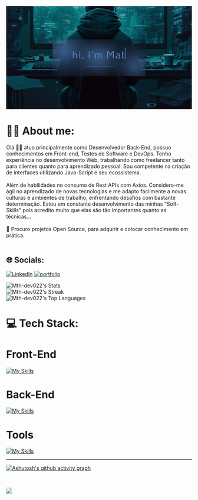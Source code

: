 <img src="assets/Animação.gif">

# 👨‍💻 About me:
Olá 👋🏻 atuo principalmente como Desenvolvedor Back-End, possuo conhecimentos em Front-end, Testes de Software e DevOps.
Tenho experiência no desenvolvimento Web, trabalhando como freelancer tanto para clientes quanto para aprendizado pessoal. Sou competente na criação de interfaces utilizando Java-Script e seu ecossistema.<br><br> Além de habilidades no consumo de Rest APIs com Axios. 
Considero-me ágil no aprendizado de novas tecnologias e me adapto facilmente a novas culturas e ambientes de trabalho, enfrentando desafios com bastante determinação. Estou em constante desenvolvimento das minhas "Soft-Skills" pois acredito muito que elas são tão importantes quanto as técnicas... <br><br> 👯 Procuro projetos Open Source, para adquirir e colocar conhecimento em prática.<br><br>

## 🌐 Socials:
 [![LinkedIn](https://img.shields.io/badge/linkedin-%230077B5.svg?style=for-the-badge&logo=linkedin&logoColor=white)](https://www.linkedin.com/in/matheus-souza-87336723a/)
 [![portfolio](https://img.shields.io/badge/my_portfolio-000?style=for-the-badge&logo=ko-fi&logoColor=white)](https://portifolio-lime-chi.vercel.app/)


![Mth-dev022's Stats](https://github-readme-stats.vercel.app/api?username=Mth-dev022&theme=blueberry&show_icons=true&hide_border=true&count_private=true)<br/>
![Mth-dev022's Streak](https://github-readme-streak-stats.herokuapp.com/?user=Mth-dev022&theme=blueberry&hide_border=true)<br/>
![Mth-dev022's Top Languages](https://github-readme-stats.vercel.app/api/top-langs/?username=Mth-dev022&theme=blueberry&show_icons=true&hide_border=true&layout=compact)


# 💻 Tech Stack:

<h1>Front-End</h1>

[![My Skills](https://skillicons.dev/icons?i=js,react,typescript,angular,redux,jest,cypress,bootstrap,sass,styled-components-react-router-dom )](https://skillicons.dev)

<h1>Back-End</h1>

[![My Skills](https://skillicons.dev/icons?i=php,docker,mysql,mongodb)](https://skillicons.dev)

 <h1>Tools</h1>
 
[![My Skills](https://skillicons.dev/icons?i=git,npm,webpack,vercel,vite)](https://skillicons.dev)

---

[![Ashutosh's github activity graph](https://github-readme-activity-graph.vercel.app/graph?username=Mth-dev022&bg_color=0c0f18&color=4b71ac&line=087a7c&point=ffffff&area=true&hide_border=true)](https://github.com/ashutosh00710/github-readme-activity-graph)

<br>

[![](https://visitcount.itsvg.in/api?id=Mth-dev022&icon=0&color=0)](https://visitcount.itsvg.in)

